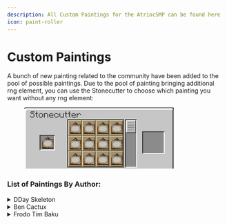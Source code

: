 ```yaml
---
description: All Custom Paintings for the AtriocSMP can be found here
icon: paint-roller
---
```


# Custom Paintings

A bunch of new painting related to the community have been added to the pool of possible paintings. Due to the pool of painting bringing additional rng element, you can use the Stonecutter to choose which painting you want without any rng element:

<figure><img src=".gitbook/assets/painting_cut.png" alt=""><figcaption></figcaption></figure>



### List of Paintings By Author:

<details>

<summary>DDay Skeleton</summary>

<table data-full-width="false"><thead><tr><th align="center">Name</th><th align="center">Size</th><th align="center">Image</th><th data-hidden data-type="files"></th></tr></thead><tbody><tr><td align="center"><mark style="color:yellow;"><strong>Chuck's Ultimatum</strong></mark></td><td align="center">1x1</td><td align="center"><img src=".gitbook/assets/chuck.png" alt=""></td><td><a href=".gitbook/assets/chuck.png">chuck.png</a></td></tr><tr><td align="center"><mark style="color:yellow;"><strong>Slinky</strong></mark></td><td align="center">2x1</td><td align="center"><img src=".gitbook/assets/slinky.png" alt=""></td><td><a href=".gitbook/assets/slinky.png">slinky.png</a></td></tr><tr><td align="center"><mark style="color:yellow;"><strong>Sly's Revenge</strong></mark></td><td align="center">2x1</td><td align="center"><img src=".gitbook/assets/slinky_sly.png" alt=""></td><td><a href=".gitbook/assets/slinky_sly.png">slinky_sly.png</a></td></tr><tr><td align="center"><mark style="color:yellow;"><strong>Violent Overgrowth</strong></mark></td><td align="center">3x3</td><td align="center"><img src=".gitbook/assets/vi_skull.png" alt=""></td><td><a href=".gitbook/assets/vi_skull.png">vi_skull.png</a></td></tr></tbody></table>

</details>

<details>

<summary>Ben Cactux</summary>

<table><thead><tr><th align="center">Name</th><th align="center">Size</th><th align="center">Image</th><th data-hidden data-type="files"></th></tr></thead><tbody><tr><td align="center"><mark style="color:yellow;"><strong>I’m Cubic</strong></mark></td><td align="center">2x2</td><td align="center"><img src=".gitbook/assets/im_cubic.png" alt=""></td><td><a href=".gitbook/assets/im_cubic.png">im_cubic.png</a></td></tr><tr><td align="center"><mark style="color:yellow;"><strong>The Last Supper</strong></mark></td><td align="center">1x5</td><td align="center"><img src=".gitbook/assets/last_supper.png" alt=""></td><td><a href=".gitbook/assets/last_supper.png">last_supper.png</a></td></tr><tr><td align="center"><mark style="color:yellow;"><strong>Did We Just Save Christmas?</strong></mark></td><td align="center">2x3</td><td align="center"><img src=".gitbook/assets/red_one.png" alt=""></td><td><a href=".gitbook/assets/red_one.png">red_one.png</a></td></tr><tr><td align="center"><mark style="color:yellow;"><strong>The Vitruvian Kev</strong></mark></td><td align="center">2x2</td><td align="center"><img src=".gitbook/assets/vitruvian_kev.png" alt=""></td><td><a href=".gitbook/assets/vitruvian_kev.png">vitruvian_kev.png</a></td></tr></tbody></table>

</details>

<details>

<summary>Frodo Tim Baku</summary>

<table><thead><tr><th align="center">Name</th><th align="center">Size</th><th align="center">Image</th><th data-hidden data-type="files"></th></tr></thead><tbody><tr><td align="center"><mark style="color:yellow;"><strong>Holy Duo</strong></mark></td><td align="center">4x3</td><td align="center"><img src=".gitbook/assets/chicken_jockey.png" alt=""></td><td><a href=".gitbook/assets/chicken_jockey.png">chicken_jockey.png</a></td></tr></tbody></table>

</details>
